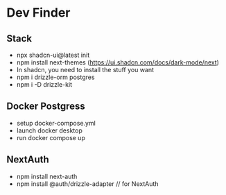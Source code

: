 # Dev Finder

## Stack

- npx shadcn-ui@latest init
- npm install next-themes (https://ui.shadcn.com/docs/dark-mode/next)
- In shadcn, you need to install the stuff you want
- npm i drizzle-orm postgres
- npm i -D drizzle-kit

## Docker Postgress

- setup docker-compose.yml
- launch docker desktop
- run docker compose up

## NextAuth

- npm install next-auth
- npm install @auth/drizzle-adapter // for NextAuth
